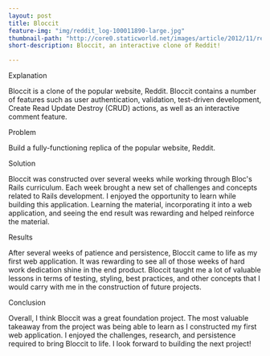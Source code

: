 ```yaml
---
layout: post
title: Bloccit
feature-img: "img/reddit_log-100011890-large.jpg"
thumbnail-path: "http://core0.staticworld.net/images/article/2012/11/reddit_log-100011890-large.jpg"
short-description: Bloccit, an interactive clone of Reddit!

---
```


Explanation

Bloccit is a clone of the popular website, Reddit. Bloccit contains a number of features such as user authentication, validation, test-driven development, Create Read Update Destroy (CRUD) actions, as well as an interactive comment feature.

Problem

Build a fully-functioning replica of the popular website, Reddit.

Solution

Bloccit was constructed over several weeks while working through Bloc's Rails curriculum. Each week brought a new set of challenges and concepts related to Rails development. I enjoyed the opportunity to learn while building this application. Learning the material, incorporating it into a web application, and seeing the end result was rewarding and helped reinforce the material.

Results

After several weeks of patience and persistence, Bloccit came to life as my first web application. It was rewarding to see all of those weeks of hard work dedication shine in the end product. Bloccit taught me a lot of valuable lessons in terms of testing, styling, best practices, and other concepts that I would carry with me in the construction of future projects.

Conclusion

Overall, I think Bloccit was a great foundation project. The most valuable takeaway from the project was being able to learn as I constructed my first web application. I enjoyed the challenges, research, and persistence required to bring Bloccit to life. I look forward to building the next project!
